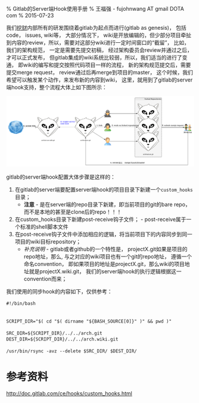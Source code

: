 % Gitlab的Server端Hook使用手册
% 王福强 - fujohnwang AT gmail DOTA com
% 2015-07-23


我们[挖财](http://www.wacai.com)内部所有的研发围绕着gitlab为起点而进行(gitlab as genesis)， 包括code， issues, wiki等， 大部分情况下， wiki是开放编辑的，但少部分项目牵扯到内容的review，所以，需要对这部分wiki进行一定时间窗口的“截留”， 比如，我们的架构规范， 一定是需要先提交初稿， 经过架构委员会review并通过之后，才可以正式发布， 但gitlab集成的wiki系统比较弱，所以，我们适当的进行了变通， 即wiki的编写和提交按照代码项目一样的流程， 新的架构规范提交后，需要提交merge request， review通过后再merge到项目的master， 这个时候，我们希望可以触发某个动作，来发布新的内容到wiki， 这里，就用到了gitlab的server端hook支持，整个流程大体上如下图所示：

![](images/gitlab-server-hook-workflow.png)

gitlab的server端hook配置大体步骤是这样的：

1. 在gitlab的server端要配置server端hook的项目目录下新建一个`custom_hooks `目录；	
	- **注意** - 是在server端的repo目录下新建，即当前项目的git的bare repo， 而不是本地的甚至是clone后的repo！！！
2. 在custom_hooks目录下新建post-receive钩子文件；	- post-receive属于一个标准的shell脚本文件
3. 在post-receive钩子文件中添加相应的逻辑，将当前项目下的内容同步到同一项目的wiki目标repository；
	- *补充说明* - gitlab或者github的一个特性是， projectX.git如果是项目的repo地址，那么, 与之对应的wiki项目也有一个git的repo地址， 遵循一个命名convention， 即如果项目的地址是projectX.git，那么wiki的项目地址就是projectX.wiki.git， 我们的server端hook的执行逻辑根据这一convention而来；

我们使用的同步hook的内容如下，仅供参考：

~~~~~~~ {.bash}
#!/bin/bash


SCRIPT_DIR="$( cd "$( dirname "${BASH_SOURCE[0]}" )" && pwd )"

SRC_DIR=${SCRIPT_DIR}/../../arch.git
DEST_DIR=${SCRIPT_DIR}/../../arch.wiki.git

/usr/bin/rsync -avz --delete $SRC_DIR/ $DEST_DIR/
~~~~~~~


# 参考资料

<http://doc.gitlab.com/ce/hooks/custom_hooks.html>





